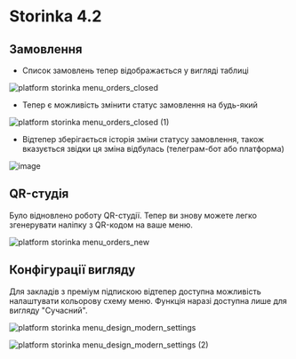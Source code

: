 # Storinka 4.2

## Замовлення

- Список замовлень тепер відображається у вигляді таблиці

![platform storinka menu_orders_closed](https://user-images.githubusercontent.com/21020331/142948790-37b14161-272c-4aa5-88fe-4b5cd6b62ee2.png)

- Тепер є можливість змінити статус замовлення на будь-який

![platform storinka menu_orders_closed (1)](https://user-images.githubusercontent.com/21020331/142948863-f5f15ac3-c259-4b6e-9a30-137a0eec10c4.png)

- Відтепер зберігається історія зміни статусу замовлення, також вказується звідки ця зміна відбулась (телеграм-бот або платформа)

![image](https://user-images.githubusercontent.com/21020331/142949045-2d19e562-b91b-48f7-963e-0ad53a74ce60.png)

## QR-студія

Було відновлено роботу QR-студії. Тепер ви знову можете легко згенерувати наліпку з QR-кодом на ваше меню.

![platform storinka menu_orders_new](https://user-images.githubusercontent.com/21020331/142949302-59f65baf-576b-468c-b63b-fa35cec19357.png)

## Конфігурації вигляду

Для закладів з преміум підпискою відтепер доступна можливість налаштувати кольорову схему меню. Функція наразі доступна лише для вигляду "Сучасний".

![platform storinka menu_design_modern_settings](https://user-images.githubusercontent.com/21020331/142953030-1264d134-ee5b-4f6e-adbf-4e2fe9bc92ad.png)

![platform storinka menu_design_modern_settings (2)](https://user-images.githubusercontent.com/21020331/142953097-b5a63478-24ee-401b-9003-88b10358e942.png)
